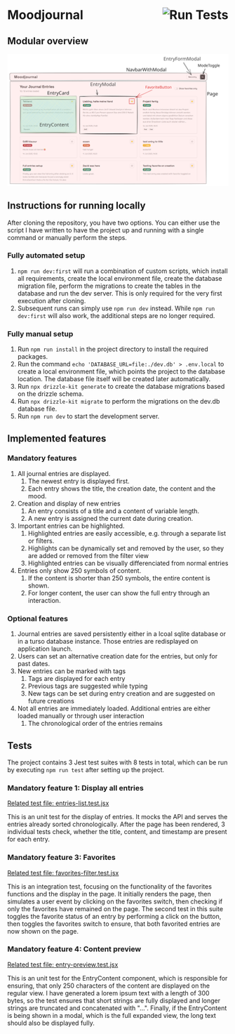# Moodjournal <img alt="Run Tests" src="https://github.com/fasihu1996/journal/actions/workflows/main.yml/badge.svg" align="right">

## Modular overview

![Modular overview](public/modules.svg)

## Instructions for running locally

After cloning the repository, you have two options. You can either use the script I have written to have the project up and running with a single command or manually perform the steps.

### Fully automated setup

1. `npm run dev:first` will run a combination of custom scripts, which install all requirements, create the local environment file, create the database migration file, perform the migrations to create the tables in the database and run the dev server. This is only required for the very first execution after cloning.
2. Subsequent runs can simply use `npm run dev` instead. While `npm run dev:first` will also work, the additional steps are no longer required.

### Fully manual setup

1. Run `npm run install` in the project directory to install the required packages.
2. Run the command `echo 'DATABASE_URL=file:./dev.db' > .env.local` to create a local environment file, which points the project to the database location. The database file itself will be created later automatically.
3. Run `npx drizzle-kit generate` to create the database migrations based on the drizzle schema.
4. Run `npx drizzle-kit migrate` to perform the migrations on the dev.db database file.
5. Run `npm run dev` to start the development server.

## Implemented features

### Mandatory features

1. All journal entries are displayed.
   1. The newest entry is displayed first.
   2. Each entry shows the title, the creation date, the content and the mood.
2. Creation and display of new entries
   1. An entry consists of a title and a content of variable length.
   2. A new entry is assigned the current date during creation.
3. Important entries can be highlighted.
   1. Highlighted entries are easily accessible, e.g. through a separate list or filters.
   2. Highlights can be dynamically set and removed by the user, so they are added or removed from the filter view
   3. Highlighted entries can be visually differenciated from normal entries
4. Entries only show 250 symbols of content.
   1. If the content is shorter than 250 symbols, the entire content is shown.
   2. For longer content, the user can show the full entry through an interaction.

### Optional features

1. Journal entries are saved persistently either in a lcoal sqlite database or in a turso database instance. Those entries are redisplayed on application launch.
2. Users can set an alternative creation date for the entries, but only for past dates.
3. New entries can be marked with tags
   1. Tags are displayed for each entry
   2. Previous tags are suggested while typing
   3. New tags can be set during entry creation and are suggested on future creations
4. Not all entries are immediately loaded. Additional entries are either loaded manually or through user interaction
   1. The chronological order of the entries remains

## Tests

The project contains 3 Jest test suites with 8 tests in total, which can be run by executing `npm run test` after setting up the project.

### Mandatory feature 1: Display all entries

[Related test file: entries-list.test.jsx](__tests__/entries-list.test.jsx)

This is an unit test for the display of entries. It mocks the API and serves the entries already sorted chronologically. After the page has been rendered, 3 individual tests check, whether the title, content, and timestamp are present for each entry.

### Mandatory feature 3: Favorites

[Related test file: favorites-filter.test.jsx](__tests__/favorites-filter.test.jsx)

This is an integration test, focusing on the functionality of the favorites functions and the display in the page. It initially renders the page, then simulates a user event by clicking on the favorites switch, then checking if only the favorites have remained on the page. The second test in this suite toggles the favorite status of an entry by performing a click on the button, then toggles the favorites switch to ensure, that both favorited entries are now shown on the page.

### Mandatory feature 4: Content preview

[Related test file: entry-preview.test.jsx](__tests__/entry-preview.test.jsx)

This is an unit test for the EntryContent component, which is responsible for ensuring, that only 250 characters of the content are displayed on the regular view. I have generated a lorem ipsum text with a length of 300 bytes, so the test ensures that short strings are fully displayed and longer strings are truncated and concatenated with "...". Finally, if the EntryContent is being shown in a modal, which is the full expanded view, the long text should also be displayed fully.

